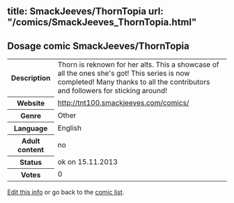 title: SmackJeeves/ThornTopia
url: "/comics/SmackJeeves_ThornTopia.html"
---
Dosage comic SmackJeeves/ThornTopia
-----------------------------------------

<p id="msg"></p>
<script type="text/javascript">
if (window.location.search === '?edit_info_mail=sent_ok') {
  var elem = document.getElementById("msg");
  elem.innerHTML = 'Edited information sucessfully sent for review, which is usually done daily. Thanks!';
  elem.className = 'ok';
}
</script>
<table class="comicinfo">
<tr>
<th>Description</th><td>Thorn is reknown for her alts. This a showcase of all the ones she's got! This series is now completed! Many thanks to all the contributors and followers for sticking around!</td>
</tr>
<tr>
<th>Website</th><td><a href="http://tnt100.smackjeeves.com/comics/">http://tnt100.smackjeeves.com/comics/</a></td>
</tr>
<tr>
<th>Genre</th><td>Other</td>
</tr>
<tr>
<th>Language</th><td>English</td>
</tr>
<tr>
<th>Adult content</th><td>no</td>
</tr>
<tr>
<th>Status</th><td>ok on 15.11.2013</td>
</tr>
<tr>
<th>Votes</th><td>0</td>
</tr>
</table>

[Edit this info](SmackJeeves_ThornTopia_edit.html) or go back to the [comic list](../comic-index.html).

